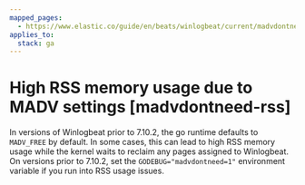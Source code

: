 ```yaml
---
mapped_pages:
  - https://www.elastic.co/guide/en/beats/winlogbeat/current/madvdontneed-rss.html
applies_to:
  stack: ga
---
```


# High RSS memory usage due to MADV settings [madvdontneed-rss]

In versions of Winlogbeat prior to 7.10.2, the go runtime defaults to `MADV_FREE` by default. In some cases, this can lead to high RSS memory usage while the kernel waits to reclaim any pages assigned to Winlogbeat. On versions prior to 7.10.2, set the `GODEBUG="madvdontneed=1"` environment variable if you run into RSS usage issues.

